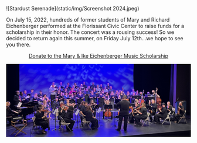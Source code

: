 ![Stardust Serenade](static/img/Screenshot 2024.jpeg)

On July 15, 2022, hundreds of former students of Mary and Richard Eichenberger performed at the Florissant Civic Center to raise funds for a scholarship in their honor. The concert was a rousing success! So we decided to return again this summer, on Friday July 12th...we hope to see you there.

<center><a href="https://stl.fcsuite.com/erp/donate/create/fund?funit_id=3871">Donate to the Mary & Ike Eichenberger Music Scholarship</a></center>

![Stardust Serenade](static/img/IMG_1696.jpeg)


